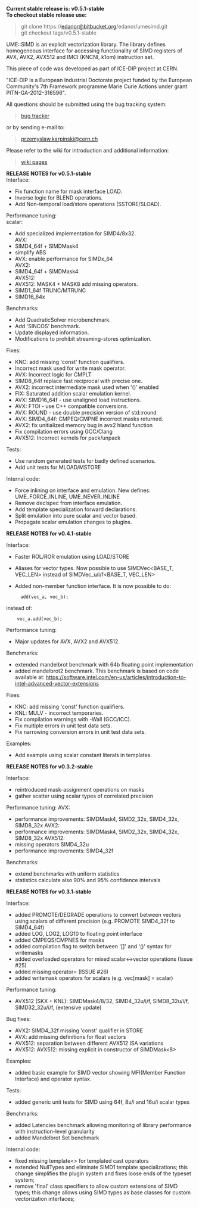 **Current stable release is: v0.5.1-stable**  
**To checkout stable release use:**  
 > git clone https://edanor@bitbucket.org/edanor/umesimd.git  
 > git checkout tags/v0.5.1-stable


UME::SIMD is an explicit vectorization library. The library defines homogeneous interface for accessing functionality of SIMD registers of AVX, AVX2, AVX512 and IMCI (KNCNI, k1om) instruction set. 

This piece of code was developed as part of ICE-DIP project at CERN.

 "ICE-DIP is a European Industrial Doctorate project funded by the 
 European Community's 7th Framework programme Marie Curie Actions under grant
 PITN-GA-2012-316596".

 All questions should be submitted using the bug tracking system:


   >   [bug tracker](https://bitbucket.org/edanor/umesimd/issues)


or by sending e-mail to:


   >   przemyslaw.karpinski@cern.ch


Please refer to the wiki for introduction and additional information:


   >   [wiki pages](https://bitbucket.org/edanor/umesimd/wiki/Home)

   
   
**RELEASE NOTES for v0.5.1-stable**   
Interface:  
- Fix function name for mask interface LOAD.  
- Inverse logic for BLEND operations.  
- Add Non-temporal load/store operations (SSTORE/SLOAD).  
  
Performance tuning:   
scalar:  
- Add specialized implementation for SIMD4/8x32.  
AVX:  
- SIMD4_64f + SIMDMask4  
- simplify ABS  
- AVX: enable performance for SIMDx_64  
AVX2:  
- SIMD4_64f + SIMDMask4  
AVX512:  
- AVX512: MASK4 + MASK8 add missing operators.  
- SIMD1_64f TRUNC/MTRUNC  
- SIMD16_64x   
  
  
Benchmarks:  
- Add QuadraticSolver microbenchmark.  
- Add 'SINCOS' benchmark.  
- Update displayed information.  
- Modifications to prohibit streaming-stores optimization.  
  
Fixes:  
- KNC: add missing 'const' function qualifiers.  
- Incorrect mask used for write mask operator.  
- AVX: Incorrect logic for CMPLT  
- SIMD8_64f replace fast reciprocal with precise one.  
- AVX2: incorrect intermediate mask used when '()' enabled  
- FIX: Saturated addition scalar emulation kernel.  
- AVX: SIMD16_64f - use unaligned load instructions.  
- AVX: FTOI - use C++ compatible conversions.  
- AVX: ROUND - use double precision version of std::round  
- AVX: SIMD4_64f: CMPEQ/CMPNE incorrect masks returned.  
- AVX2: fix unitialized memory bug in avx2 hland function  
- Fix compilation errors using GCC/Clang  
- AVX512: Incorrect kernels for pack/unpack  
  
Tests:  
- Use random generated tests for badly defined scenarios.  
- Add unit tests for MLOAD/MSTORE  
  
Internal code:  
- Force inlining on interface and emulation. New defines: UME_FORCE_INLINE, UME_NEVER_INLINE  
- Remove declspec from interface emulation.  
- Add template specialization forward declarations.  
- Split emulation into pure scalar and vector based.  
- Propagate scalar emulation changes to plugins.  
  
**RELEASE NOTES for v0.4.1-stable**   
  
Interface:   
- Faster ROL/ROR emulation using LOAD/STORE   
- Aliases for vector types. Now possible to use SIMDVec<BASE_T, VEC_LEN> instead of SIMDVec_u/i/f<BASE_T, VEC_LEN>   
- Added non-member function interface. It is now possible to do:   
        
        add(vec_a, vec_b);
        
instead of:
    
        vec_a.add(vec_b);   
   
   
Performance tuning:   
- Major updates for AVX, AVX2 and AVX512.
   
Benchmarks:   
- extended mandelbrot benchmark with 64b floating point implementation   
- added mandelbrot2 benchmark. This benchmark is based on code available at: https://software.intel.com/en-us/articles/introduction-to-intel-advanced-vector-extensions   
   
   
Fixes:   
- KNC: add missing 'const' function qualifiers.   
- KNL: MULV - incorrect temporaries.   
- Fix compilation warnings with -Wall (GCC/ICC).   
- Fix multiple errors in unit test data sets.   
- Fix narrowing conversion errors in unit test data sets.   
   
Examples:   
- Add example using scalar constant literals in templates.   
   


**RELEASE NOTES for v0.3.2-stable**

Interface:
- reintroduced mask-assignment operations on masks
- gather scatter using scalar types of correlated precision

Performance tuning:
AVX:
- performance improvements: SIMDMask4, SIMD2_32x, SIMD4_32x, SIMD8_32x
AVX2:
- performance improvements: SIMDMask4, SIMD2_32x, SIMD4_32x, SIMD8_32x
AVX512:
- missing operators SIMD4_32u
- performance improvements: SIMD4_32f

Benchmarks:
- extend benchmarks with uniform statistics
- statistics calculate also 90% and 95% confidence intervals
   
**RELEASE NOTES for v0.3.1-stable**
   
Interface:   
- added PROMOTE/DEGRADE operations to convert between vectors using scalars of different precision (e.g. PROMOTE SIMD4_32f to SIMD4_64f)   
- added LOG, LOG2, LOG10 to floating point interface   
- added CMPEQS/CMPNES for masks   
- added compilation flag to switch between '[]' and '()' syntax for writemasks   
- added overloaded operators for mixed scalar<->vector operations (Issue #25)   
- added missing operator= (ISSUE #26)   
- added writemask operators for scalars (e.g. vec[mask] = scalar)   
   
Performance tuning:   
- AVX512 (SKX + KNL): SIMDMask4/8/32, SIMD4_32u/i/f, SIMD8_32u/i/f, SIMD32_32u/i/f, (extensive update)   
   
Bug fixes:   
- AVX2: SIMD4_32f missing 'const' qualifier in STORE   
- AVX: add missing definitions for float vectors   
- AVX512: separation between different AVX512 ISA variations   
- AVX512: AVX512: missing explicit in constructor of SIMDMask<8>   
   
   
Examples:   
- added basic example for SIMD vector showing MFI(Member Function Interface) and operator syntax.   
   
Tests:   
- added generic unit tests for SIMD using 64f, 8u/i and 16u/i scalar types   
   
Benchmarks:   
- added Latencies benchmark allowing monitoring of library performance with instruction-level granularity   
- added Mandelbrot Set benchmark   
   
Internal code:   
- fixed missing template<> for templated cast operators   
- extended NullTypes and eliminate SIMD1 template specializations; this change simplifies the plugin system and fixes loose ends of the typeset system;   
- remove 'final' class specifiers to allow custom extensions of SIMD types; this change allows using SIMD types as base classes for custom vectorization interfaces;